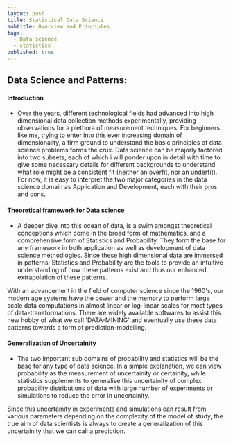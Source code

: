 ```yaml
---
layout: post
title: Statistical Data Science
subtitle: Overview and Principles
tags:
  - Data science
  - statistics
published: true
---
```

## Data Science and Patterns:

#### **Introduction**

- Over the years, different technological fields had advanced into high dimensional data collection methods experimentally,      providing     observations for a plethora of measurement techniques. For beginners like me, trying to enter into this ever   increasing domain of        dimensionality, a firm ground to understand the basic principles of data science problems forms the crux. Data science can be majorly factored into two subsets, each of which i will ponder upon in detail with time to give some necessary details for different backgrounds to understand what role might be a consistent fit (neither an overfit, nor an underfit). For now, it is easy to interpret the two major categories in the data science domain as Application and Development, each with their pros and cons.

#### **Theoretical framework for Data science**

- A deeper dive into this ocean of data, is a swim amongst theoretical conceptions which come in the broad form of mathematics, and a comprehensive form of Statistics and Probability. They form the base for any framework in both application as well as development of data science methodlogies. Since these high dimensional data are immersed in patterns; Statistics and Probability are the tools to provide an intuitive understanding of how these patterns exist and thus our enhanced extrapolation of these patterns. 

With an advancement in the field of computer science since the 1960's, our modern age systems have the power and the memory to perform large scale data computations in almost linear or log-linear scales for most types of data-transformations. There are widely available softwares to assist this new hobby of what we call 'DATA-MINING' and eventually use these data patterns towards a form of prediction-modelling.

#### **Generalization of Uncertainity**
- The two important sub domains of probability and statistics will be the base for any type of data science. In a simple explanation, we can view probability as the measurement of uncertainity or certainity, while statistics supplements to generalise this uncertainity of complex probability distributions of data with large number of experiments or simulations to reduce the error in uncertainity. 

Since this uncertainity in experiments and simulations can result from various parameters depending on the complexity of the model of study, the true aim of data scientists is always to create a generalization of this uncertainity that we can call a prediction. 

